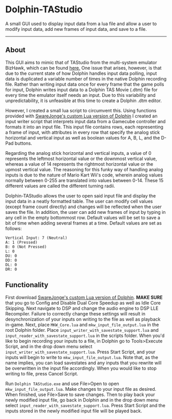 # Dolphin-TAStudio
A small GUI used to display input data from a lua file and allow a user to modify input data, add new frames of input data, and save to a file.
___
## About
This GUI aims to mimic that of TAStudio from the multi-system emulator BizHawk, which can be found [here.](https://github.com/TASVideos/BizHawk) One issue that arises, however, is that due to the current state of how Dolphin handles input data polling, input data is duplicated a variable number of times in the native Dolphin recording file. Rather than writing input data once for every frame that the game polls for input, Dolphin writes input data to a Dolphin TAS Movie (.dtm) file for every time the emulator itself needs an input. Due to this variability and unpredictability, it is unfeasible at this time to create a Dolphin .dtm editor.

However, I created a small lua script to circumvent this. Using functions provided with [SwareJonge's custom Lua version of Dolphin](https://github.com/SwareJonge/Dolphin-Lua-Core) I created an input writer script that interprets input data from a Gamecube controller and formats it into an input file. This input file contains rows, each representing a frame of input, with attributes in every row that specify the analog stick horizontal and vertical input as well as boolean values for A, B, L, and the D-Pad buttons.

Regarding the analog stick horizontal and vertical inputs, a value of 0 represents the leftmost horizontal value or the downmost vertical value, whereas a value of 14 represents the rightmost horizontal value or the upmost vertical value. The reasoning for this funky way of handling analog inputs is due to the nature of Mario Kart Wii's code, wherein analog values normally between 0-255 are translated into values between 0-14. These 15 different values are called the different turning radii.

Dolphin-TAStudio allows the user to open said input file and display the input data in a neatly formatted table. The user can modify cell values (except frame count directly) and changes will be reflected when the user saves the file. In addition, the user can add new frames of input by typing in any cell in the empty bottommost row. Default values will be set to save a bit of time when adding several frames at a time. Default values are set as follows:

```Horizontal Input: 7 (Neutral)
Vertical Input: 7 (Neutral)
A: 1 (Pressed)
B: 0 (Not Pressed)
L: 0
DU: 0
DD: 0
DL: 0
DR: 0
```

## Functionality
First download [SwareJonge's custom Lua version of Dolphin](https://github.com/SwareJonge/Dolphin-Lua-Core). **MAKE SURE** that you go to Config and Disable Dual Core Speedup as well as Idle Core Skipping. Next navigate to DSP and change the audio engine to DSP LLE Recompiler. Failure to correctly change these settings will result in desynchronization of your inputs on writing to the file as well as playback in-game. Next, place `MKW_Core.lua` and `mkw_input_file_output.lua` in the root Dolphin folder. Place `input_writer_with_savestate_support.lua` and `input_reader_with_savestate_support.lua` in the scripts folder. When you'd like to begin recording your inputs to a file, in Dolphin go to Tools>Execute Script, and in the drop down menu select `input_writer_with_savestate_support.lua`. Press Start Script, and your inputs will begin to write to `mkw_input_file_output.lua`. Note that, as the name implies, you can load savestates and any inputs that you rewrite will be overwritten in the input file accordingly. When you would like to stop writing to file, press Cancel Script.

Run `Dolphin TAStudio.exe` and use File>Open to open `mkw_input_file_output.lua`. Make changes to your input file as desired. When finished, use File>Save to save changes. Then to play back your newly modified input file, go back in Dolphin and in the drop down menu select `input_reader_with_savestate_support.lua`. Press Start Script and the inputs stored in the newly modified input file will be played back.
